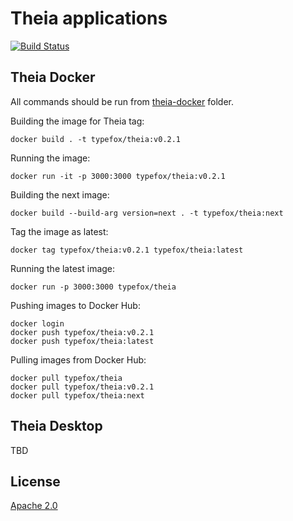 # Theia applications
[![Build Status](https://travis-ci.org/theia-ide/theia-apps.svg?branch=master)](https://travis-ci.org/theia-ide/theia-apps)

## Theia Docker

All commands should be run from [theia-docker](theia-docker) folder.

Building the image for Theia tag:

    docker build . -t typefox/theia:v0.2.1

Running the image:

    docker run -it -p 3000:3000 typefox/theia:v0.2.1

Building the next image:

    docker build --build-arg version=next . -t typefox/theia:next

Tag the image as latest:

    docker tag typefox/theia:v0.2.1 typefox/theia:latest

Running the latest image:

    docker run -p 3000:3000 typefox/theia

Pushing images to Docker Hub:

    docker login
    docker push typefox/theia:v0.2.1
    docker push typefox/theia:latest

Pulling images from Docker Hub:

    docker pull typefox/theia
    docker pull typefox/theia:v0.2.1
    docker pull typefox/theia:next

## Theia Desktop

TBD

## License

[Apache 2.0](LICENSE)
